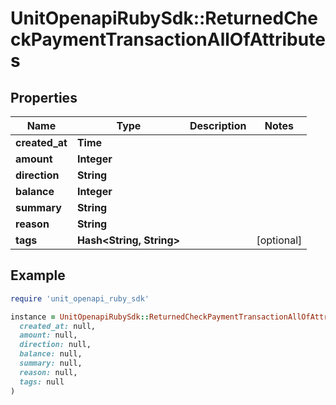 # UnitOpenapiRubySdk::ReturnedCheckPaymentTransactionAllOfAttributes

## Properties

| Name | Type | Description | Notes |
| ---- | ---- | ----------- | ----- |
| **created_at** | **Time** |  |  |
| **amount** | **Integer** |  |  |
| **direction** | **String** |  |  |
| **balance** | **Integer** |  |  |
| **summary** | **String** |  |  |
| **reason** | **String** |  |  |
| **tags** | **Hash&lt;String, String&gt;** |  | [optional] |

## Example

```ruby
require 'unit_openapi_ruby_sdk'

instance = UnitOpenapiRubySdk::ReturnedCheckPaymentTransactionAllOfAttributes.new(
  created_at: null,
  amount: null,
  direction: null,
  balance: null,
  summary: null,
  reason: null,
  tags: null
)
```

